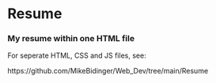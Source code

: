 <!DOCTYPE html>
<html>
<head>
</head>
<body>
  <h1>Resume</h1>
  <h3>My resume within one HTML file</h3>
  <p>For seperate HTML, CSS and JS files, see:</p>
  <p>https://github.com/MikeBidinger/Web_Dev/tree/main/Resume</p>
</body>
</html>
